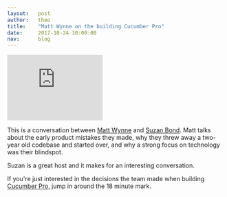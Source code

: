 ```yaml
---
layout:   post
author:   theo
title:    "Matt Wynne on the building Cucumber Pro"
date:     2017-10-24 10:00:00
nav:      blog
---
```


<iframe style="border: solid 1px #dedede;"  src="https://app.stitcher.com/splayer/f/143713/51859962" width="220" height="150" frameborder="0" scrolling="no"></iframe>

This is a conversation between [Matt Wynne](https://twitter.com/mattwynne) and [Suzan Bond](https://twitter.com/suzanbond). Matt talks about the early product mistakes they made, why they threw away a two-year old codebase and started over, and why a strong focus on technology was their blindspot. 

Suzan is a great host and it makes for an interesting conversation. 

If you're just interested in the decisions the team made when building [Cucumber Pro](https://cucumber.io/pro), jump in around the 18 minute mark. 

